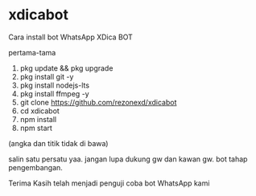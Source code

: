 # xdicabot
Cara install bot WhatsApp XDica BOT

pertama-tama

1. pkg update && pkg upgrade
2. pkg install git -y
3. pkg install nodejs-lts
4. pkg install ffmpeg -y
5. git clone https://github.com/rezonexd/xdicabot
6. cd xdicabot
7. npm install
8. npm start

(angka dan titik tidak di bawa)

salin satu persatu yaa. jangan lupa dukung gw dan kawan gw. bot tahap pengembangan.

Terima Kasih telah menjadi penguji coba bot WhatsApp kami
